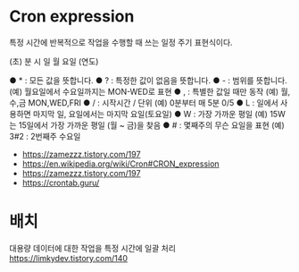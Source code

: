 # Cron expression

특정 시간에 반복적으로 작업을 수행할 때 쓰는 일정 주기 표현식이다.

(초) 분 시 일 월 요일 (연도)

● * : 모든 값을 뜻합니다.
● ? : 특정한 값이 없음을 뜻합니다. 
● - : 범위를 뜻합니다. (예) 월요일에서 수요일까지는 MON-WED로 표현
● , : 특별한 값일 때만 동작 (예) 월,수,금 MON,WED,FRI 
● / : 시작시간 / 단위  (예) 0분부터 매 5분 0/5
● L : 일에서 사용하면 마지막 일, 요일에서는 마지막 요일(토요일)
● W : 가장 가까운 평일 (예) 15W는 15일에서 가장 가까운 평일 (월 ~ 금)을 찾음
● # : 몇째주의 무슨 요일을 표현 (예) 3#2 : 2번째주 수요일



- https://zamezzz.tistory.com/197
- https://en.wikipedia.org/wiki/Cron#CRON_expression  
- https://zamezzz.tistory.com/197
- https://crontab.guru/

# 배치
대용량 데이터에 대한 작업을 특정 시간에 일괄 처리
https://limkydev.tistory.com/140

